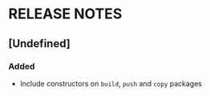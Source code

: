 # RELEASE NOTES

## [Undefined]

### Added
- Include constructors on `build`, `push` and `copy` packages